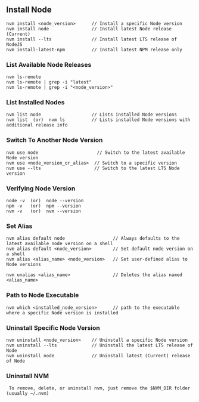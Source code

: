 ## Install Node
```
nvm install <node_version>      // Install a specific Node version
nvm install node                // Install latest Node release (Current)
nvm install --lts               // Install latest LTS release of NodeJS
nvm install-latest-npm          // Install latest NPM release only
```

### List Available Node Releases
```
nvm ls-remote
nvm ls-remote | grep -i "latest"        
nvm ls-remote | grep -i "<node_version>"
```

### List Installed Nodes
```
nvm list node                   // Lists installed Node versions
nvm list  (or)  nvm ls          // Lists installed Node versions with additional release info
```

### Switch To Another Node Version
```
nvm use node                      // Switch to the latest available Node version
nvm use <node_version_or_alias>  // Switch to a specific version
nvm use --lts                    // Switch to the latest LTS Node version
```

### Verifying Node Version
```
node -v  (or)  node --version
npm -v   (or)  npm --version
nvm -v   (or)  nvm --version
```

### Set Alias
```
nvm alias default node                  // Always defaults to the latest available node version on a shell
nvm alias default <node_version>        // Set default node version on a shell
nvm alias <alias_name> <node_version>   // Set user-defined alias to Node versions 

nvm unalias <alias_name>                // Deletes the alias named <alias_name>
```

### Path to Node Executable
```
nvm which <installed_node_version>      // path to the executable where a specific Node version is installed
```

### Uninstall Specific Node Version
```
nvm uninstall <node_version>    // Uninstall a specific Node version
nvm uninstall --lts             // Uninstall the latest LTS release of Node
nvm uninstall node              // Uninstall latest (Current) release of Node
```

### Uninstall NVM
```
 To remove, delete, or uninstall nvm, just remove the $NVM_DIR folder (usually ~/.nvm)
```
